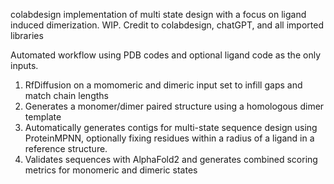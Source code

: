 colabdesign implementation of multi state design with a focus on ligand induced dimerization. WIP. Credit to colabdesign, chatGPT, and all imported libraries

Automated workflow using PDB codes and optional ligand code as the only inputs.
1. RfDiffusion on a momomeric and dimeric input set to infill gaps and match chain lengths
2. Generates a monomer/dimer paired structure using a homologous dimer template
3. Automatically generates contigs for multi-state sequence design using ProteinMPNN, optionally fixing residues within a radius of a ligand in a reference structure.
4. Validates sequences with AlphaFold2 and generates combined scoring metrics for monomeric and dimeric states
